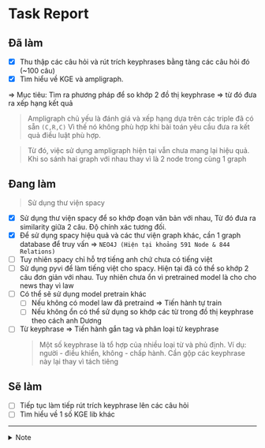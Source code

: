# Task Report

## Đã làm

- [x] Thu thập các câu hỏi và rút trích keyphrases bằng tàng các câu hỏi đó (~100 câu)
- [x] Tìm hiểu về KGE và ampligraph.

=> Mục tiêu: Tìm ra phương pháp để so khớp 2 đồ thị keyphrase => từ đó đưa ra xếp hạng kết quả

> Ampligraph chủ yếu là đánh giá và xếp hạng dựa trên các triple đã có sẵn `(C,R,C)` Vì thế nó không phù hợp khi bài toán yêu cầu đưa ra kết quả điều luật phù hợp.

> Từ đó, việc sử dụng ampligraph hiện tại vẫn chưa mang lại hiệu quả. Khi so sánh hai graph với nhau thay vì là 2 node trong cùng 1 graph

## Đang làm

> Sử dụng thư viện spacy

- [x] Sử dụng thư viện spacy để so khớp đoạn văn bản với nhau, Từ đó đưa ra similarity giữa 2 câu. Độ chính xác tương đối.
- [x] Để sử dụng spacy hiệu quả và các thư viện graph khác, cần 1 graph database để truy vấn => `NEO4J (Hiện tại khoảng 591 Node & 844 Relations)`
- [ ] Tuy nhiên spacy chỉ hỗ trợ tiếng anh chứ chưa có tiếng việt
- [ ] Sử dụng pyvi để làm tiếng việt cho spacy. Hiện tại đã có thể so khớp 2 câu đơn giản với nhau. Tuy nhiên chưa ổn vì pretrained model là cho cho news thay vì law
- [ ] Có thể sẽ sử dụng model pretrain khác
  - [ ] Nếu không có model law đã pretraind => Tiến hành tự train
  - [ ] Nếu không ổn có thể sử dụng so khớp các từ trong đồ thị keyphrase theo cách anh Dương
- [ ] Từ keyphrase => Tiến hành gắn tag và phân loại từ keyphrase
  > Một số keyphrase là tổ hợp của nhiều loại từ và phủ định. Ví dụ: người - điều khiển,
  > không - chấp hành. Cần gộp các keyphrase này lại thay vì tách tiêng

## Sẽ làm

- [ ] Tiếp tục làm tiếp rút trích keyphrase lên các câu hỏi
- [ ] Tìm hiểu về 1 số KGE lib khác

---

<details>
<summary>Note</summary>
> Note: Trong keyphrase extraction.csv, từ câu 59->73 nằm ở trang [này](http://tuphapdienban.gov.vn/2021/09/22/hoi-dap-phap-luat-ve-luat-giao-thong-duong-bo/)
> Từ câu 74 -> 104 nằm ở trang [này](https://hoatieu.vn/tai-lieu/cau-hoi-tim-hieu-luat-giao-thong-duong-bo-127936)
</details>
